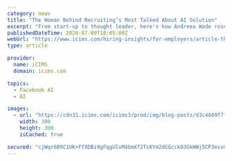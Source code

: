 ```yaml
---
category: news
title: "The Woman Behind Recruiting’s Most Talked About AI Solution"
excerpt: "From start-up to thought leader, here's how Andreea Wade rose to the top in the AI world and what led her to iCIMS."
publishedDateTime: 2020-07-09T18:05:00Z
webUrl: "https://www.icims.com/hiring-insights/for-employers/article-the-woman-behind-recruiting-s-most-talked-about-ai-solution"
type: article

provider:
  name: iCIMS
  domain: icims.com

topics:
  - Facebook AI
  - AI

images:
  - url: "https://cdn31.icims.com/icims3/prod/img/blog-posts/d3c4609f7f25164b5114f87e984d49ce.png"
    width: 300
    height: 300
    isCached: true

secured: "cjWqr6B9C1UK+FfXDBi9gFqgUlvM4bmXf2TcKYm2dCGcckO3GkWWj5CP3evvmLxk7B0qNjfCvUX8Fl0ojhSCmSiqw+0Bfwnv3Ye8YpqW1hZryaVdpeuZndgwm2D3fWkboRb21rLXmCayL7gPKqYYTn76MEhRgrGKkFt32+a35eBIA8c0DsNvXTuvcaGvjrFd4KhXbWC3wtvfab1cWqNlTPqpb+13KUZWraCWC7R6tNaN7lwE9OWh0sv/JqztwgqPBo4ycLXd5d5wg5xngIWa/pZ0pNf1TZKRlQD/0G/3XWRBXJPT94bqTmipjv1spJ1bFKNsjm2o9uMvCsEAorNrYA==;Y4+5A4Czjxj19oRw7FKhNg=="
---
```


